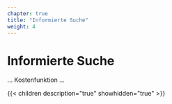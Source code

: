 ```yaml
---
chapter: true
title: "Informierte Suche"
weight: 4
---
```



# Informierte Suche

... Kostenfunktion ...


{{< children description="true" showhidden="true" >}}
